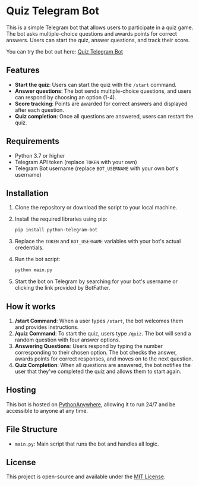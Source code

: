 # Quiz Telegram Bot

This is a simple Telegram bot that allows users to participate in a quiz game. The bot asks multiple-choice questions and awards points for correct answers. Users can start the quiz, answer questions, and track their score.

You can try the bot out here: [Quiz Telegram Bot](https://t.me/quizz_do_bot)

## Features

- **Start the quiz**: Users can start the quiz with the `/start` command.
- **Answer questions**: The bot sends multiple-choice questions, and users can respond by choosing an option (1-4).
- **Score tracking**: Points are awarded for correct answers and displayed after each question.
- **Quiz completion**: Once all questions are answered, users can restart the quiz.

## Requirements

- Python 3.7 or higher
- Telegram API token (replace `TOKEN` with your own)
- Telegram Bot username (replace `BOT_USERNAME` with your own bot's username)

## Installation

1. Clone the repository or download the script to your local machine.
2. Install the required libraries using pip:

   ```bash
   pip install python-telegram-bot
   ```

3. Replace the `TOKEN` and `BOT_USERNAME` variables with your bot's actual credentials.

4. Run the bot script:

   ```bash
   python main.py
   ```

5. Start the bot on Telegram by searching for your bot's username or clicking the link provided by BotFather.

## How it works

1. **/start Command**: When a user types `/start`, the bot welcomes them and provides instructions.
2. **/quiz Command**: To start the quiz, users type `/quiz`. The bot will send a random question with four answer options.
3. **Answering Questions**: Users respond by typing the number corresponding to their chosen option. The bot checks the answer, awards points for correct responses, and moves on to the next question.
4. **Quiz Completion**: When all questions are answered, the bot notifies the user that they've completed the quiz and allows them to start again.

## Hosting

This bot is hosted on [PythonAnywhere](https://www.pythonanywhere.com/), allowing it to run 24/7 and be accessible to anyone at any time.

## File Structure

- `main.py`: Main script that runs the bot and handles all logic.

## License

This project is open-source and available under the [MIT License](LICENSE).

